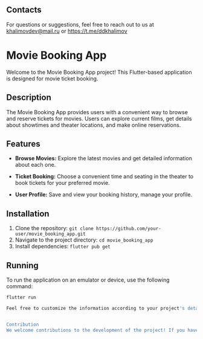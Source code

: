 ## Contacts 
For questions or suggestions, feel free to reach out to us at khalimovdev@mail.ru or https://t.me/ddkhalimov

# Movie Booking App

Welcome to the Movie Booking App project! This Flutter-based application is designed for movie ticket booking.

## Description

The Movie Booking App provides users with a convenient way to browse and reserve tickets for movies. Users can explore current films, get details about showtimes and theater locations, and make online reservations.

## Features

- **Browse Movies:** Explore the latest movies and get detailed information about each one.

- **Ticket Booking:** Choose a convenient time and seating in the theater to book tickets for your preferred movie.

- **User Profile:** Save and view your booking history, manage your profile.

## Installation

1. Clone the repository: `git clone https://github.com/your-user/movie_booking_app.git`
2. Navigate to the project directory: `cd movie_booking_app`
3. Install dependencies: `flutter pub get`

## Running

To run the application on an emulator or device, use the following command:
```bash
flutter run

Feel free to customize the information according to your project's details, such as replacing placeholders with actual repository links, your email, and any other relevant information.


Contribution
We welcome contributions to the development of the project! If you have suggestions for improvements or bug fixes, please create a pull request.
